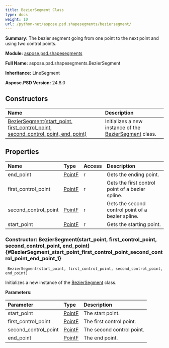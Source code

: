 ```yaml
---
title: BezierSegment Class
type: docs
weight: 10
url: /python-net/aspose.psd.shapesegments/beziersegment/
---
```


**Summary:** The bezier segment going from one point to the next point and using two control points.

**Module:** [aspose.psd.shapesegments](/psd/python-net/aspose.psd.shapesegments/)

**Full Name:** aspose.psd.shapesegments.BezierSegment

**Inheritance:** LineSegment

**Aspose.PSD Version:** 24.8.0

## **Constructors**
| **Name** | **Description** |
| :- | :- |
| [BezierSegment(start_point, first_control_point, second_control_point, end_point)](#BezierSegment_start_point_first_control_point_second_control_point_end_point_1) | Initializes a new instance of the [BezierSegment](/psd/python-net/aspose.psd.shapesegments/beziersegment/) class. |
## **Properties**
| **Name** | **Type** | **Access** | **Description** |
| :- | :- | :- | :- |
| end_point | [PointF](/psd/python-net/aspose.psd/pointf) | r | Gets the ending point. |
| first_control_point | [PointF](/psd/python-net/aspose.psd/pointf) | r | Gets the first control point of a bezier spline. |
| second_control_point | [PointF](/psd/python-net/aspose.psd/pointf) | r | Gets the second control point of a bezier spline. |
| start_point | [PointF](/psd/python-net/aspose.psd/pointf) | r | Gets the starting point. |


### Constructor: BezierSegment(start_point, first_control_point, second_control_point, end_point) {#BezierSegment_start_point_first_control_point_second_control_point_end_point_1}


```
 BezierSegment(start_point, first_control_point, second_control_point, end_point) 
```

Initializes a new instance of the [BezierSegment](/psd/python-net/aspose.psd.shapesegments/beziersegment/) class.

**Parameters:**

| Parameter | Type | Description |
| :- | :- | :- |
| start_point | [PointF](/psd/python-net/aspose.psd/pointf) | The start point. |
| first_control_point | [PointF](/psd/python-net/aspose.psd/pointf) | The first control point. |
| second_control_point | [PointF](/psd/python-net/aspose.psd/pointf) | The second control point. |
| end_point | [PointF](/psd/python-net/aspose.psd/pointf) | The end point. |

